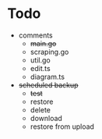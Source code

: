 # Todo
- comments
    - ~~main.go~~
    - scraping.go
    - util.go
    - edit.ts
    - diagram.ts
- ~~scheduled backup~~
    - ~~test~~
    - restore
    - delete
    - download
    - restore from upload